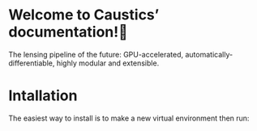 # Welcome to Caustics’ documentation!

The lensing pipeline of the future: GPU-accelerated, automatically-differentiable, highly modular and extensible.

# Intallation
The easiest way to install is to make a new virtual environment then run:

```{tableofcontents}
```
